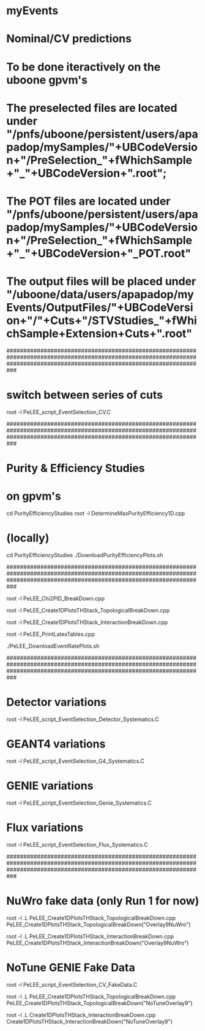 # myEvents

# Nominal/CV predictions 
# To be done iteractively on the uboone gpvm's
# The preselected files are located under "/pnfs/uboone/persistent/users/apapadop/mySamples/"+UBCodeVersion+"/PreSelection_"+fWhichSample+"_"+UBCodeVersion+".root";
# The POT files are located under "/pnfs/uboone/persistent/users/apapadop/mySamples/"+UBCodeVersion+"/PreSelection_"+fWhichSample+"_"+UBCodeVersion+"_POT.root"
# The output files will be placed under "/uboone/data/users/apapadop/myEvents/OutputFiles/"+UBCodeVersion+"/"+Cuts+"/STVStudies_"+fWhichSample+Extension+Cuts+".root"

###########################################################################################################################################################################

# switch between series of cuts

root -l PeLEE_script_EventSelection_CV.C 

###########################################################################################################################################################################

# Purity & Efficiency Studies

# on gpvm's
cd PurityEfficiencyStudies
root -l DetermineMaxPurityEfficiency1D.cpp

# (locally)
cd PurityEfficiencyStudies
./DownloadPurityEfficiencyPlots.sh

###########################################################################################################################################################################

root -l PeLEE_Chi2PID_BreakDown.cpp

root -l PeLEE_Create1DPlotsTHStack_TopologicalBreakDown.cpp

root -l PeLEE_Create1DPlotsTHStack_InteractionBreakDown.cpp

root -l PeLEE_PrintLatexTables.cpp

./PeLEE_DownloadEventRatePlots.sh

###########################################################################################################################################################################

# Detector variations

root -l PeLEE_script_EventSelection_Detector_Systematics.C

# GEANT4 variations

root -l PeLEE_script_EventSelection_G4_Systematics.C

# GENIE variations

root -l PeLEE_script_EventSelection_Genie_Systematics.C

# Flux variations

root -l PeLEE_script_EventSelection_Flux_Systematics.C

###########################################################################################################################################################################

# NuWro fake data (only Run 1 for now)

root -l
.L PeLEE_Create1DPlotsTHStack_TopologicalBreakDown.cpp
PeLEE_Create1DPlotsTHStack_TopologicalBreakDown("Overlay9NuWro")

root -l
.L PeLEE_Create1DPlotsTHStack_InteractionBreakDown.cpp
PeLEE_Create1DPlotsTHStack_InteractionBreakDown("Overlay9NuWro")

# NoTune GENIE Fake Data

root -l PeLEE_script_EventSelection_CV_FakeData.C 

root -l
.L PeLEE_Create1DPlotsTHStack_TopologicalBreakDown.cpp
PeLEE_Create1DPlotsTHStack_TopologicalBreakDown("NoTuneOverlay9")

root -l
.L Create1DPlotsTHStack_InteractionBreakDown.cpp
Create1DPlotsTHStack_InteractionBreakDown("NoTuneOverlay9")

